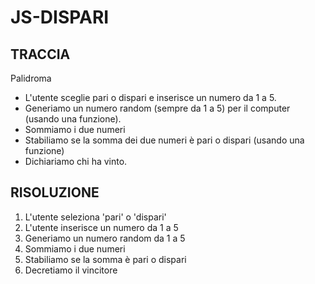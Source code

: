 # JS-DISPARI

## TRACCIA

Palidroma

- L'utente sceglie pari o dispari e inserisce un numero da 1 a 5.
- Generiamo un numero random (sempre da 1 a 5) per il computer (usando una funzione).
- Sommiamo i due numeri
- Stabiliamo se la somma dei due numeri è pari o dispari (usando una funzione)
- Dichiariamo chi ha vinto.

## RISOLUZIONE

1. L'utente seleziona 'pari' o 'dispari'
2. L'utente inserisce un numero da 1 a 5
3. Generiamo un numero random da 1 a 5
4. Sommiamo i due numeri
5. Stabiliamo se la somma è pari o dispari
6. Decretiamo il vincitore

